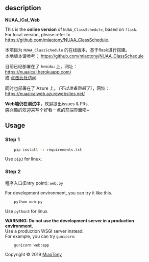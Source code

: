 ## description  
**NUAA_iCal_Web**  

This is the **online version** of `NUAA_ClassSchedule`, based on `flask`.  
For local version, please refer to https://github.com/miaotony/NUAA_ClassSchedule.  


本项目为 `NUAA_ClassSchedule` 的在线版本，基于flask进行搭建。  
本地版本请参考： https://github.com/miaotony/NUAA_ClassSchedule  


目前已经部署在了 heroku 上，网址：  
https://nuaaical.herokuapp.com/  
或 [点击此处访问](https://nuaaical.herokuapp.com/)  


同时也部署在了 Azure 上，*（不过准备到期了）*，网址：  
https://nuaaicalweb.azurewebsites.net/   


**Web端仍在测试中**，欢迎提出issues & PRs.  
感兴趣的欢迎来写个好看一点的前端界面呗~  


## Usage  
### Step 1  
```bash
    pip install -r requirements.txt
```
Use `pip3` for linux.

### Step 2  
程序入口(Entry point): `web.py`  

For development environment, you can try it like this.   
```bash
    python web.py
```
Use `python3` for linux.  

**WARNING: Do not use the development server in a production environment.**   
Use a production WSGI server instead.  
For example, you can try `gunicorn`:  
```bash
    gunicorn web:app
```

Copyright © 2019 [MiaoTony](https://github.com/miaotony)